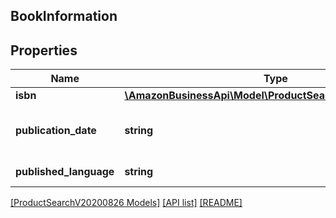 ## BookInformation

## Properties

Name | Type | Description | Notes
------------ | ------------- | ------------- | -------------
**isbn** | [**\AmazonBusinessApi\Model\ProductSearchV20200826\ISBN**](ISBN.md) |  | [optional]
**publication_date** | **string** | Date when the book was published | [optional]
**published_language** | **string** | Language of the book | [optional]

[[ProductSearchV20200826 Models]](../) [[API list]](../../Api) [[README]](../../../README.md)
